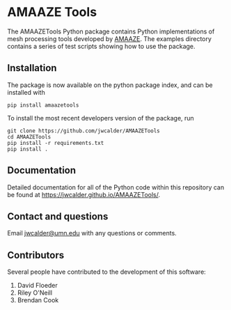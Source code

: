 # AMAAZE Tools

The AMAAZETools Python package contains Python implementations of mesh processing tools developed by [AMAAZE](https://amaaze.umn.edu/). The examples directory contains a series of test scripts showing how to use the package. 

## Installation
The package is now available on the python package index, and can be installed with
```
pip install amaazetools
```
To install the most recent developers version of the package, run 

```
git clone https://github.com/jwcalder/AMAAZETools
cd AMAAZETools
pip install -r requirements.txt
pip install .
```

## Documentation

Detailed documentation for all of the Python code within this repository can be found at <https://jwcalder.github.io/AMAAZETools/>.

## Contact and questions

Email <jwcalder@umn.edu> with any questions or comments.

## Contributors

Several people have contributed to the development of this software: 

1. David Floeder
2. Riley O'Neill
3. Brendan Cook
